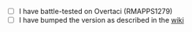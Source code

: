 - [ ] I have battle-tested on Overtaci (RMAPPS1279)
- [ ] I have bumped the version as described in the [wiki](https://www.notion.so/Setting-up-Poetry-76647d75e8fa4d9ba553cbc2a49946d9#dca1e0f2ce934a49acd1851aaf882d75)
